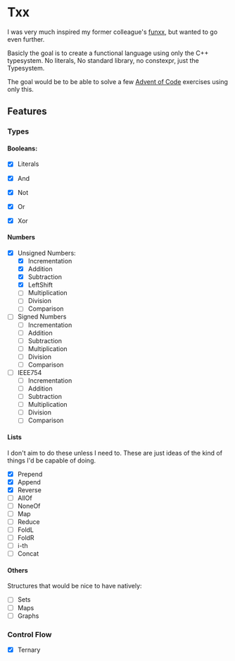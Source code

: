 Txx
===

I was very much inspired my former colleague's
[funxx](https://github.com/VokunGahrotLaas/funxx), but wanted to go even
further.


Basicly the goal is to create a functional language using only the C++
typesystem. No literals, No standard library, no constexpr, just the Typesystem.

The goal would be to be able to solve a few [Advent of
Code](https://adventofcode.com/) exercises using only this.

Features
--------

### Types

#### Booleans:

- [x] Literals
- [x] And
- [x] Not
- [x] Or
- [x] Xor


#### Numbers

- [x] Unsigned Numbers:
  - [x] Incrementation
  - [x] Addition
  - [x] Subtraction
  - [x] LeftShift
  - [ ] Multiplication
  - [ ] Division
  - [ ] Comparison
- [ ] Signed Numbers
  - [ ] Incrementation
  - [ ] Addition
  - [ ] Subtraction
  - [ ] Multiplication
  - [ ] Division
  - [ ] Comparison
- [ ] IEEE754
  - [ ] Incrementation
  - [ ] Addition
  - [ ] Subtraction
  - [ ] Multiplication
  - [ ] Division
  - [ ] Comparison

#### Lists

I don't aim to do these unless I need to. These are just ideas of the kind
of things I'd be capable of doing.

- [x] Prepend
- [x] Append
- [x] Reverse
- [ ] AllOf
- [ ] NoneOf
- [ ] Map
- [ ] Reduce
- [ ] FoldL
- [ ] FoldR
- [ ] i-th
- [ ] Concat

#### Others

Structures that would be nice to have natively:
- [ ] Sets
- [ ] Maps
- [ ] Graphs

### Control Flow

- [x] Ternary
